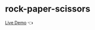 # rock-paper-scissors

[Live Demo](https://troywickliffe.github.io/rock-paper-scissors/) :point_left:
